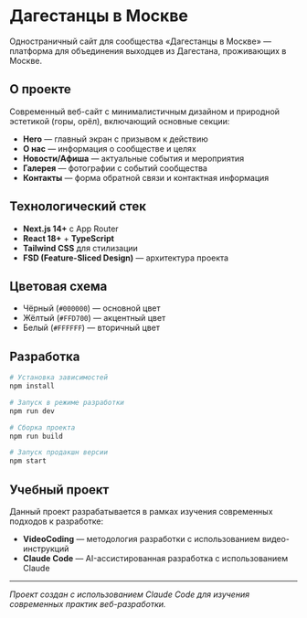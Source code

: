 # Дагестанцы в Москве

Одностраничный сайт для сообщества «Дагестанцы в Москве» — платформа для объединения выходцев из Дагестана, проживающих в Москве.

## О проекте

Современный веб-сайт с минималистичным дизайном и природной эстетикой (горы, орёл), включающий основные секции:

- **Hero** — главный экран с призывом к действию
- **О нас** — информация о сообществе и целях
- **Новости/Афиша** — актуальные события и мероприятия
- **Галерея** — фотографии с событий сообщества
- **Контакты** — форма обратной связи и контактная информация

## Технологический стек

- **Next.js 14+** с App Router
- **React 18+** + **TypeScript**
- **Tailwind CSS** для стилизации
- **FSD (Feature-Sliced Design)** — архитектура проекта

## Цветовая схема

- Чёрный (`#000000`) — основной цвет
- Жёлтый (`#FFD700`) — акцентный цвет
- Белый (`#FFFFFF`) — вторичный цвет

## Разработка

```bash
# Установка зависимостей
npm install

# Запуск в режиме разработки
npm run dev

# Сборка проекта
npm run build

# Запуск продакшн версии
npm start
```

## Учебный проект

Данный проект разрабатывается в рамках изучения современных подходов к разработке:
- **VideoCoding** — методология разработки с использованием видео-инструкций
- **Claude Code** — AI-ассистированная разработка с использованием Claude

---

*Проект создан с использованием Claude Code для изучения современных практик веб-разработки.*